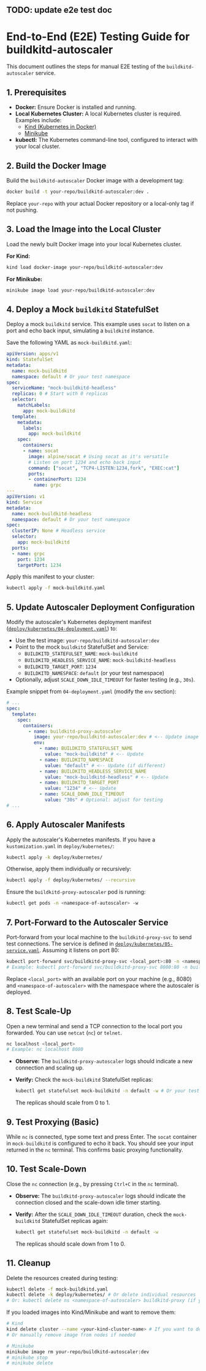 ## TODO: update e2e test doc

# End-to-End (E2E) Testing Guide for buildkitd-autoscaler

This document outlines the steps for manual E2E testing of the `buildkitd-autoscaler` service.

## 1. Prerequisites

* **Docker:** Ensure Docker is installed and running.
* **Local Kubernetes Cluster:** A local Kubernetes cluster is required. Examples include:
  * [Kind (Kubernetes in Docker)](https://kind.sigs.k8s.io/)
  * [Minikube](https://minikube.sigs.k8s.io/docs/start/)
* **kubectl:** The Kubernetes command-line tool, configured to interact with your local cluster.

## 2. Build the Docker Image

Build the `buildkitd-autoscaler` Docker image with a development tag:

```bash
docker build -t your-repo/buildkitd-autoscaler:dev .
```

Replace `your-repo` with your actual Docker repository or a local-only tag if not pushing.

## 3. Load the Image into the Local Cluster

Load the newly built Docker image into your local Kubernetes cluster.

**For Kind:**

```bash
kind load docker-image your-repo/buildkitd-autoscaler:dev
```

**For Minikube:**

```bash
minikube image load your-repo/buildkitd-autoscaler:dev
```

## 4. Deploy a Mock `buildkitd` StatefulSet

Deploy a mock `buildkitd` service. This example uses `socat` to listen on a port and echo back input, simulating a `buildkitd` instance.

Save the following YAML as `mock-buildkitd.yaml`:

```yaml
apiVersion: apps/v1
kind: StatefulSet
metadata:
  name: mock-buildkitd
  namespace: default # Or your test namespace
spec:
  serviceName: "mock-buildkitd-headless"
  replicas: 0 # Start with 0 replicas
  selector:
    matchLabels:
      app: mock-buildkitd
  template:
    metadata:
      labels:
        app: mock-buildkitd
    spec:
      containers:
      - name: socat
        image: alpine/socat # Using socat as it's versatile
        # Listen on port 1234 and echo back input
        command: ["socat", "TCP4-LISTEN:1234,fork", "EXEC:cat"]
        ports:
        - containerPort: 1234
          name: grpc
---
apiVersion: v1
kind: Service
metadata:
  name: mock-buildkitd-headless
  namespace: default # Or your test namespace
spec:
  clusterIP: None # Headless service
  selector:
    app: mock-buildkitd
  ports:
  - name: grpc
    port: 1234
    targetPort: 1234
```

Apply this manifest to your cluster:

```bash
kubectl apply -f mock-buildkitd.yaml
```

## 5. Update Autoscaler Deployment Configuration

Modify the autoscaler's Kubernetes deployment manifest ([`deploy/kubernetes/04-deployment.yaml`](deploy/kubernetes/04-deployment.yaml:1)) to:

* Use the test image: `your-repo/buildkitd-autoscaler:dev`
* Point to the mock `buildkitd` StatefulSet and Service:
  * `BUILDKITD_STATEFULSET_NAME`: `mock-buildkitd`
  * `BUILDKITD_HEADLESS_SERVICE_NAME`: `mock-buildkitd-headless`
  * `BUILDKITD_TARGET_PORT`: `1234`
  * `BUILDKITD_NAMESPACE`: `default` (or your test namespace)
* Optionally, adjust `SCALE_DOWN_IDLE_TIMEOUT` for faster testing (e.g., `30s`).

Example snippet from `04-deployment.yaml` (modify the `env` section):

```yaml
# ...
spec:
  template:
    spec:
      containers:
        - name: buildkitd-proxy-autoscaler
          image: your-repo/buildkitd-autoscaler:dev # <-- Update image
          env:
            - name: BUILDKITD_STATEFULSET_NAME
              value: "mock-buildkitd" # <-- Update
            - name: BUILDKITD_NAMESPACE
              value: "default" # <-- Update (if different)
            - name: BUILDKITD_HEADLESS_SERVICE_NAME
              value: "mock-buildkitd-headless" # <-- Update
            - name: BUILDKITD_TARGET_PORT
              value: "1234" # <-- Update
            - name: SCALE_DOWN_IDLE_TIMEOUT
              value: "30s" # Optional: adjust for testing
# ...
```

## 6. Apply Autoscaler Manifests

Apply the autoscaler's Kubernetes manifests. If you have a `kustomization.yaml` in `deploy/kubernetes/`:

```bash
kubectl apply -k deploy/kubernetes/
```

Otherwise, apply them individually or recursively:

```bash
kubectl apply -f deploy/kubernetes/ --recursive
```

Ensure the `buildkitd-proxy-autoscaler` pod is running:

```bash
kubectl get pods -n <namespace-of-autoscaler> -w
```

## 7. Port-Forward to the Autoscaler Service

Port-forward from your local machine to the `buildkitd-proxy-svc` to send test connections. The service is defined in [`deploy/kubernetes/05-service.yaml`](deploy/kubernetes/05-service.yaml:1). Assuming it listens on port 80:

```bash
kubectl port-forward svc/buildkitd-proxy-svc <local_port>:80 -n <namespace-of-autoscaler>
# Example: kubectl port-forward svc/buildkitd-proxy-svc 8080:80 -n buildkitd-proxy
```

Replace `<local_port>` with an available port on your machine (e.g., 8080) and `<namespace-of-autoscaler>` with the namespace where the autoscaler is deployed.

## 8. Test Scale-Up

Open a new terminal and send a TCP connection to the local port you forwarded. You can use `netcat` (`nc`) or `telnet`.

```bash
nc localhost <local_port>
# Example: nc localhost 8080
```

* **Observe:** The `buildkitd-proxy-autoscaler` logs should indicate a new connection and scaling up.
* **Verify:** Check the `mock-buildkitd` StatefulSet replicas:

    ```bash
    kubectl get statefulset mock-buildkitd -n default -w # Or your test namespace
    ```

    The replicas should scale from 0 to 1.

## 9. Test Proxying (Basic)

While `nc` is connected, type some text and press Enter. The `socat` container in `mock-buildkitd` is configured to echo it back. You should see your input returned in the `nc` terminal. This confirms basic proxying functionality.

## 10. Test Scale-Down

Close the `nc` connection (e.g., by pressing `Ctrl+C` in the `nc` terminal).

* **Observe:** The `buildkitd-proxy-autoscaler` logs should indicate the connection closed and the scale-down idle timer starting.
* **Verify:** After the `SCALE_DOWN_IDLE_TIMEOUT` duration, check the `mock-buildkitd` StatefulSet replicas again:

    ```bash
    kubectl get statefulset mock-buildkitd -n default -w
    ```

    The replicas should scale down from 1 to 0.

## 11. Cleanup

Delete the resources created during testing:

```bash
kubectl delete -f mock-buildkitd.yaml
kubectl delete -k deploy/kubernetes/ # Or delete individual resources
# Or: kubectl delete ns <namespace-of-autoscaler> buildkitd-proxy (if you used a dedicated namespace)
```

If you loaded images into Kind/Minikube and want to remove them:

```bash
# Kind
kind delete cluster --name <your-kind-cluster-name> # If you want to delete the whole cluster
# Or manually remove image from nodes if needed

# Minikube
minikube image rm your-repo/buildkitd-autoscaler:dev
# minikube stop
# minikube delete
```
